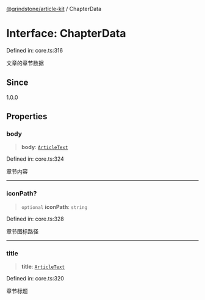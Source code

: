 [@grindstone/article-kit](../globals.md) / ChapterData

# Interface: ChapterData

Defined in: core.ts:316

文章的章节数据

## Since

1.0.0

## Properties

### body

> **body**: [`ArticleText`](../type-aliases/ArticleText.md)

Defined in: core.ts:324

章节内容

***

### iconPath?

> `optional` **iconPath**: `string`

Defined in: core.ts:328

章节图标路径

***

### title

> **title**: [`ArticleText`](../type-aliases/ArticleText.md)

Defined in: core.ts:320

章节标题

